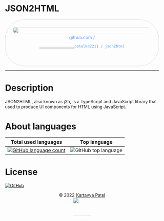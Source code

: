 # JSON2HTML

<div style="width: 100%;text-align: center;">
    <div title="patelka2211/json2html on GitHub" style="display: flex;flex-direction: column;align-items: center;justify-content: space-around; max-width: 100vw; margin: auto; padding: 0.6vh;border: 1px solid #b9bbbe99; border-radius: 1.6vh;">
        <img src="https://opengraph.githubassets.com/1/patelka2211/json2html" alt="" style="width: 100%;height: 100%;border-radius: 1vh;">
        <div style="margin: 5px auto;color: #58a6ff;">
            github.com /
            <code>
            <a href="https://github.com/patelka2211/json2html" title="patelka2211/json2html on GitHub" target="blank_" style="cursor: pointer;">
                <a href="https://github.com/patelka2211" title="patelka2211 on GitHub" style="text-decoration: none;color: #58a6ff;" target="blank_">patelka2211</a> / <a href="https://github.com/patelka2211/json2html" title="patelka2211/json2html on GitHub" style="text-decoration: none;color: #58a6ff;" target="blank_">json2html</a>
            </a>
        </code>
        </div>
    </div>
</div>

---

# Description

JSON2HTML, also known as j2h, is a TypeScript and JavaScript library that used to produce UI components for HTML using JavaScript.

# About languages

|                                                                     Total used languages                                                                      |                                       Top language                                        |
| :-----------------------------------------------------------------------------------------------------------------------------------------------------------: | :---------------------------------------------------------------------------------------: |
| [![GitHub language count](https://img.shields.io/github/languages/count/patelka2211/json2html)](https://api.github.com/repos/patelka2211/json2html/languages) | ![GitHub top language](https://img.shields.io/github/languages/top/patelka2211/json2html) |

# License

[![GitHub](https://img.shields.io/github/license/patelka2211/json2html?color=%2359c7fa)](./LICENSE)

<div style="display: flex; flex-direction: column; align-items: center;">
<div style="display: flex; align-items: center;">
&copy; 2022
<a href="https://github.com/patelka2211" title="Kartavya Patel" style="margin-left: 5px;">Kartavya Patel</a>
</div>
<a href="https://github.com/patelka2211" title="Kartavya Patel"><img src="https://avatars.githubusercontent.com/u/82671701?v=4" width="60px"/></a>
</div>

